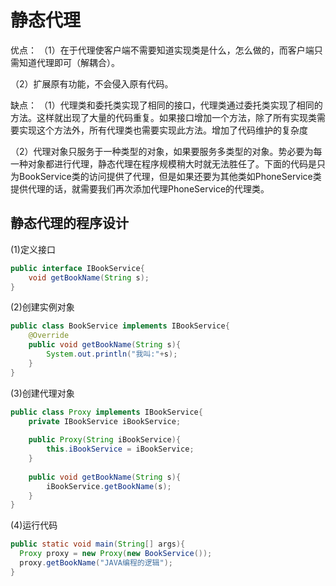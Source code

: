 # 静态代理

优点：
（1）在于代理使客户端不需要知道实现类是什么，怎么做的，而客户端只需知道代理即可（解耦合）。

（2）扩展原有功能，不会侵入原有代码。

缺点：
（1）代理类和委托类实现了相同的接口，代理类通过委托类实现了相同的方法。这样就出现了大量的代码重复。如果接口增加一个方法，除了所有实现类需要实现这个方法外，所有代理类也需要实现此方法。增加了代码维护的复杂度

（2）代理对象只服务于一种类型的对象，如果要服务多类型的对象。势必要为每一种对象都进行代理，静态代理在程序规模稍大时就无法胜任了。下面的代码是只为BookService类的访问提供了代理，但是如果还要为其他类如PhoneService类提供代理的话，就需要我们再次添加代理PhoneService的代理类。

## 静态代理的程序设计

(1)定义接口

```java
public interface IBookService{
    void getBookName(String s);
}
```

(2)创建实例对象
```java
public class BookService implements IBookService{
    @Override
    public void getBookName(String s){
        System.out.println("我叫:"+s);
    }
}
```

(3)创建代理对象
```java
public class Proxy implements IBookService{
    private IBookService iBookService;
    
    public Proxy(String iBookService){
        this.iBookService = iBookService;
    }
    
    public void getBookName(String s){
        iBookService.getBookName(s);
    }
}
```

(4)运行代码
```java
public static void main(String[] args){
  Proxy proxy = new Proxy(new BookService());
  proxy.getBookName("JAVA编程的逻辑");
}
```